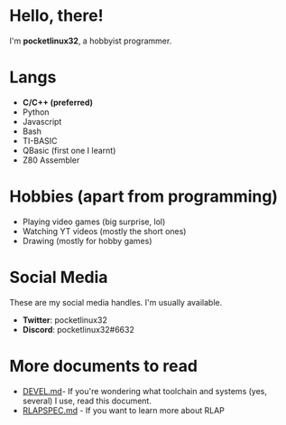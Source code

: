 # Hello, there!

I'm **pocketlinux32**, a hobbyist programmer.

# Langs

- **C/C++ (preferred)**
- Python
- Javascript
- Bash
- TI-BASIC
- QBasic (first one I learnt)
- Z80 Assembler

# Hobbies (apart from programming)

- Playing video games (big surprise, lol)
- Watching YT videos (mostly the short ones)
- Drawing (mostly for hobby games)

# Social Media

These are my social media handles. I'm usually available.

- **Twitter**: pocketlinux32
- **Discord**: pocketlinux32#6632

# More documents to read

- [DEVEL.md](https://github.com/pocketlinux32/pocketlinux32/blob/main/DEVEL.md)- If you're wondering
what toolchain and systems (yes, several) I use, read this document.
- [RLAPSPEC.md](https://github.com/pocketlinux32/pocketlinux32/blob/main/RLAPSPEC.md) - If you want to
learn more about RLAP
